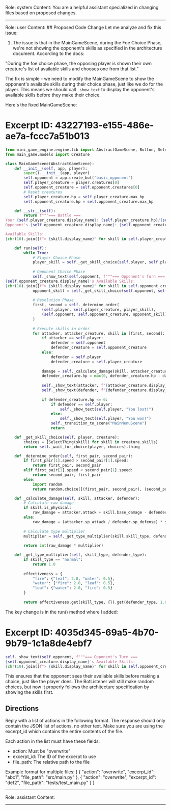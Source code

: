 Role: system
Content: You are a helpful assistant specialized in changing files based on proposed changes.
__________________
Role: user
Content: ## Proposed Code Change
Let me analyze and fix this issue:

1. The issue is that in the MainGameScene, during the Foe Choice Phase, we're not showing the opponent's skills as specified in the architecture document. According to the docs:

"During the foe choice phase, the opposing player is shown their own creature's list of available skills and chooses one from that list."

The fix is simple - we need to modify the MainGameScene to show the opponent's available skills during their choice phase, just like we do for the player. This means we should call `_show_text` to display the opponent's available skills before they make their choice.

Here's the fixed MainGameScene:

# Excerpt ID: 43227193-e155-486e-ae7a-fccc7a51b013
```python main_game/scenes/main_game_scene.py
from mini_game_engine.engine.lib import AbstractGameScene, Button, SelectThing
from main_game.models import Creature

class MainGameScene(AbstractGameScene):
    def __init__(self, app, player):
        super().__init__(app, player)
        self.opponent = app.create_bot("basic_opponent")
        self.player_creature = player.creatures[0]
        self.opponent_creature = self.opponent.creatures[0]
        # Reset creatures
        self.player_creature.hp = self.player_creature.max_hp
        self.opponent_creature.hp = self.opponent_creature.max_hp

    def __str__(self):
        return f"""=== Battle ===
Your {self.player_creature.display_name}: {self.player_creature.hp}/{self.player_creature.max_hp} HP
Opponent's {self.opponent_creature.display_name}: {self.opponent_creature.hp}/{self.opponent_creature.max_hp} HP

Available Skills:
{chr(10).join([f"> {skill.display_name}" for skill in self.player_creature.skills])}"""

    def run(self):
        while True:
            # Player Choice Phase
            player_skill = self._get_skill_choice(self.player, self.player_creature)
            
            # Opponent Choice Phase
            self._show_text(self.opponent, f"""=== Opponent's Turn ===
{self.opponent_creature.display_name}'s Available Skills:
{chr(10).join([f"> {skill.display_name}" for skill in self.opponent_creature.skills])}""")
            opponent_skill = self._get_skill_choice(self.opponent, self.opponent_creature)
            
            # Resolution Phase
            first, second = self._determine_order(
                (self.player, self.player_creature, player_skill),
                (self.opponent, self.opponent_creature, opponent_skill)
            )
            
            # Execute skills in order
            for attacker, attacker_creature, skill in [first, second]:
                if attacker == self.player:
                    defender = self.opponent
                    defender_creature = self.opponent_creature
                else:
                    defender = self.player
                    defender_creature = self.player_creature
                    
                damage = self._calculate_damage(skill, attacker_creature, defender_creature)
                defender_creature.hp = max(0, defender_creature.hp - damage)
                
                self._show_text(attacker, f"{attacker_creature.display_name} used {skill.display_name}!")
                self._show_text(defender, f"{defender_creature.display_name} took {damage} damage!")
                
                if defender_creature.hp <= 0:
                    if defender == self.player:
                        self._show_text(self.player, "You lost!")
                    else:
                        self._show_text(self.player, "You won!")
                    self._transition_to_scene("MainMenuScene")
                    return

    def _get_skill_choice(self, player, creature):
        choices = [SelectThing(skill) for skill in creature.skills]
        return self._wait_for_choice(player, choices).thing

    def _determine_order(self, first_pair, second_pair):
        if first_pair[1].speed > second_pair[1].speed:
            return first_pair, second_pair
        elif first_pair[1].speed < second_pair[1].speed:
            return second_pair, first_pair
        else:
            import random
            return random.choice([(first_pair, second_pair), (second_pair, first_pair)])

    def _calculate_damage(self, skill, attacker, defender):
        # Calculate raw damage
        if skill.is_physical:
            raw_damage = attacker.attack + skill.base_damage - defender.defense
        else:
            raw_damage = (attacker.sp_attack / defender.sp_defense) * skill.base_damage
            
        # Calculate type multiplier
        multiplier = self._get_type_multiplier(skill.skill_type, defender.creature_type)
        
        return int(raw_damage * multiplier)

    def _get_type_multiplier(self, skill_type, defender_type):
        if skill_type == "normal":
            return 1.0
            
        effectiveness = {
            "fire": {"leaf": 2.0, "water": 0.5},
            "water": {"fire": 2.0, "leaf": 0.5},
            "leaf": {"water": 2.0, "fire": 0.5}
        }
        
        return effectiveness.get(skill_type, {}).get(defender_type, 1.0)
```

The key change is in the run() method where I added:
# Excerpt ID: 4035d345-69a5-4b70-9b79-1c1a8de4ebf7
```python
self._show_text(self.opponent, f"""=== Opponent's Turn ===
{self.opponent_creature.display_name}'s Available Skills:
{chr(10).join([f"> {skill.display_name}" for skill in self.opponent_creature.skills])}""")
```

This ensures that the opponent sees their available skills before making a choice, just like the player does. The BotListener will still make random choices, but now it properly follows the architecture specification by showing the skills first.

## Directions
Reply with a list of actions in the following format. The response should only contain the JSON list of actions, no other text.
Make sure you are using the excerpt_id which contains the entire contents of the file.

Each action in the list must have these fields:
- action: Must be "overwrite"
- excerpt_id: The ID of the excerpt to use
- file_path: The relative path to the file

Example format for multiple files:
[
    {
        "action": "overwrite",
        "excerpt_id": "abc1",
        "file_path": "src/main.py"
    },
    {
        "action": "overwrite",
        "excerpt_id": "def2",
        "file_path": "tests/test_main.py"
    }
]
__________________
Role: assistant
Content: 
__________________
